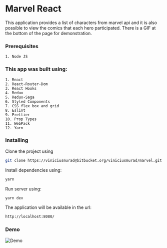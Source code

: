# Marvel React
This application provides a list of characters from marvel api and it is also possible to view the comics that each hero participated. There is a GIF at the bottom of the page for demonstration.

### Prerequisites
```
1. Node JS
```

### This app was built using:
```
1. React
2. React-Router-Dom
3. React Hooks
4. Redux
5. Redux-Saga
6. Styled Components
7. CSS flex box and grid
8. Eslint
9. Prettier
10. Prop Types
11. WebPack
12. Yarn
```

### Installing

Clone the project using

```bash
git clone https://viniciusmurad@bitbucket.org/viniciusmurad/marvel.git
```
Install dependencies using:

```bash
yarn
```

Run server using:

```bash
yarn dev
```

The application will be available in the url:

```bash
http://localhost:8080/
```

### Demo
![Demo](https://i.imgur.com/CMEbGfK.gif)
